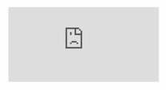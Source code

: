 ![Soal - Homework Digifest.pdf](https://github.com/raihankemmy/Data-Science_Project/files/11602113/Soal.-.Homework.Digifest.pdf)
